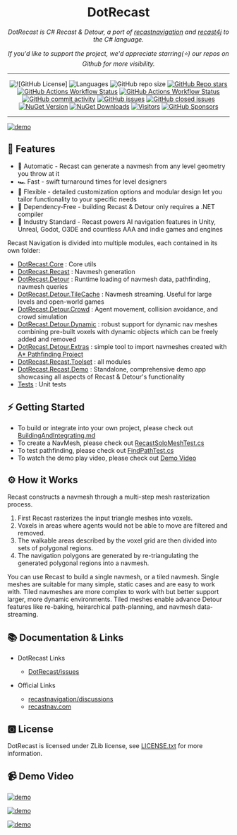 <h1 align="center">DotRecast</h1>
<p align="center">
<i>DotRecast is C# Recast & Detour, a port of <a href="https://github.com/recastnavigation/recastnavigation">recastnavigation</a> and <a href="https://github.com/ppiastucki/recast4j">recast4j</a> to the C# language.</i>
</p>
<p align="center">
<i>If you'd like to support the project, we'd appreciate starring(⭐) our repos on Github for more visibility.</i>
</p>

---

<p align="center">
<img alt="![GitHub License]" src="https://img.shields.io/github/license/ikpil/DotRecast?style=for-the-badge">
<img alt="Languages" src="https://img.shields.io/github/languages/top/ikpil/DotRecast?style=for-the-badge">
<img alt="GitHub repo size" src="https://img.shields.io/github/repo-size/ikpil/DotRecast?style=for-the-badge">
<a href="https://github.com/ikpil/DotRecast"><img alt="GitHub Repo stars" src="https://img.shields.io/github/stars/ikpil/DotRecast?style=for-the-badge&logo=github"></a>
<a href="https://github.com/ikpil/DotRecast/actions/workflows/dotnet.yml"><img alt="GitHub Actions Workflow Status" src="https://img.shields.io/github/actions/workflow/status/ikpil/DotRecast/dotnet.yml?style=for-the-badge&logo=github"></a>
<a href="https://github.com/ikpil/DotRecast/actions/workflows/codeql.yml"><img alt="GitHub Actions Workflow Status" src="https://img.shields.io/github/actions/workflow/status/ikpil/DotRecast/codeql.yml?style=for-the-badge&logo=github&label=CODEQL"></a>
<a href="https://github.com/ikpil/DotRecast/commits"><img alt="GitHub commit activity" src="https://img.shields.io/github/commit-activity/m/ikpil/DotRecast?style=for-the-badge&logo=github"></a>
<a href="https://github.com/ikpil/DotRecast/issues"><img alt="GitHub issues" src="https://img.shields.io/github/issues-raw/ikpil/DotRecast?style=for-the-badge&logo=github&color=44cc11"></a>
<a href="https://github.com/ikpil/DotRecast/issues"><img alt="GitHub closed issues" src="https://img.shields.io/github/issues-closed-raw/ikpil/DotRecast?style=for-the-badge&logo=github&color=a371f7"></a>
<a href="https://www.nuget.org/packages/DotRecast.Core"><img alt="NuGet Version" src="https://img.shields.io/nuget/vpre/DotRecast.Core?style=for-the-badge&logo=nuget"></a>
<a href="https://www.nuget.org/packages/DotRecast.Core"><img alt="NuGet Downloads" src="https://img.shields.io/nuget/dt/DotRecast.Core?style=for-the-badge&logo=nuget"></a>
<a href="https://visitorbadge.io/status?path=ikpil%2FDotRecast"><img alt="Visitors" src="https://api.visitorbadge.io/api/daily?path=ikpil%2FDotRecast&countColor=%23263759"></a>
<a href="https://github.com/sponsors/ikpil"><img alt="GitHub Sponsors" src="https://img.shields.io/github/sponsors/ikpil?style=for-the-badge&logo=GitHub-Sponsors&link=https%3A%2F%2Fgithub.com%2Fsponsors%2Fikpil"></a>
</p>

---

[![demo](https://user-images.githubusercontent.com/313821/266750582-8cf67832-1206-4b58-8c1f-7205210cbf22.gif)](https://youtu.be/zIFIgziKLhQ)



## 🚀 Features
 
- 🤖 Automatic - Recast can generate a navmesh from any level geometry you throw at it
- 🏎️ Fast - swift turnaround times for level designers
- 🧘 Flexible - detailed customization options and modular design let you tailor functionality to your specific needs
- 🚫 Dependency-Free - building Recast & Detour only requires a .NET compiler
- 💪 Industry Standard - Recast powers AI navigation features in Unity, Unreal, Godot, O3DE and countless AAA and indie games and engines

Recast Navigation is divided into multiple modules, each contained in its own folder:

- [DotRecast.Core](https://github.com/ikpil/DotRecast/tree/main/src/DotRecast.Core) : Core utils
- [DotRecast.Recast](https://github.com/ikpil/DotRecast/tree/main/src/DotRecast.Recast) : Navmesh generation
- [DotRecast.Detour](https://github.com/ikpil/DotRecast/tree/main/src/DotRecast.Detour) : Runtime loading of navmesh data, pathfinding, navmesh queries
- [DotRecast.Detour.TileCache](https://github.com/ikpil/DotRecast/tree/main/src/DotRecast.Detour.TileCache) : Navmesh streaming. Useful for large levels and open-world games
- [DotRecast.Detour.Crowd](https://github.com/ikpil/DotRecast/tree/main/src/DotRecast.Detour.Crowd) : Agent movement, collision avoidance, and crowd simulation
- [DotRecast.Detour.Dynamic](https://github.com/ikpil/DotRecast/tree/main/src/DotRecast.Detour.Dynamic) : robust support for dynamic nav meshes combining pre-built voxels with dynamic objects which can be freely added and removed
- [DotRecast.Detour.Extras](https://github.com/ikpil/DotRecast/tree/main/src/DotRecast.Detour.Extras) : simple tool to import navmeshes created with [A* Pathfinding Project](https://arongranberg.com/astar/)
- [DotRecast.Recast.Toolset](https://github.com/ikpil/DotRecast/tree/main/src/DotRecast.Recast.Toolset) : all modules
- [DotRecast.Recast.Demo](https://github.com/ikpil/DotRecast/tree/main/src/DotRecast.Recast.Demo) : Standalone, comprehensive demo app showcasing all aspects of Recast & Detour's functionality
- [Tests](https://github.com/ikpil/DotRecast/tree/main/test) : Unit tests

## ⚡ Getting Started
 
- To build or integrate into your own project, please check out [BuildingAndIntegrating.md](https://github.com/ikpil/DotRecast/tree/main/BuildingAndIntegrating.md)
- To create a NavMesh, please check out [RecastSoloMeshTest.cs](https://github.com/ikpil/DotRecast/tree/main/test/DotRecast.Recast.Test/RecastSoloMeshTest.cs)
- To test pathfinding, please check out [FindPathTest.cs](https://github.com/ikpil/DotRecast/tree/main/test/DotRecast.Detour.Test/FindPathTest.cs)
- To watch the demo play video, please check out [Demo Video](#-demo-video)

## ⚙ How it Works

Recast constructs a navmesh through a multi-step mesh rasterization process.

1. First Recast rasterizes the input triangle meshes into voxels.
2. Voxels in areas where agents would not be able to move are filtered and removed.
3. The walkable areas described by the voxel grid are then divided into sets of polygonal regions.
4. The navigation polygons are generated by re-triangulating the generated polygonal regions into a navmesh.

You can use Recast to build a single navmesh, or a tiled navmesh.
Single meshes are suitable for many simple, static cases and are easy to work with.
Tiled navmeshes are more complex to work with but better support larger, more dynamic environments.  Tiled meshes enable advance Detour features like re-baking, heirarchical path-planning, and navmesh data-streaming.

## 📚 Documentation & Links

- DotRecast Links
  - [DotRecast/issues](https://github.com/ikpil/DotRecast/issues)
 
- Official Links
  - [recastnavigation/discussions](https://github.com/recastnavigation/recastnavigation/discussions)
  - [recastnav.com](https://recastnav.com)

## 🅾 License

DotRecast is licensed under ZLib license, see [LICENSE.txt](https://github.com/ikpil/DotRecast/tree/main/LICENSE.txt) for more information.

## 📹 Demo Video

[![demo](https://img.youtube.com/vi/zIFIgziKLhQ/0.jpg)](https://youtu.be/zIFIgziKLhQ)

[![demo](https://img.youtube.com/vi/CPvc19gNUEk/0.jpg)](https://youtu.be/CPvc19gNUEk)

[![demo](https://img.youtube.com/vi/pe5jpGUNPRg/0.jpg)](https://youtu.be/pe5jpGUNPRg)


